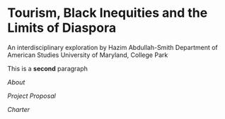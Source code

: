 # Tourism, Black Inequities and the Limits of Diaspora
An interdisciplinary exploration by Hazim Abdullah-Smith
Department of American Studies
University of Maryland, College Park

This is a **second** paragraph

*About*

*Project Proposal*

*Charter*
